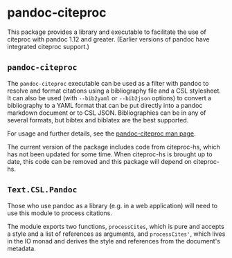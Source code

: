 pandoc-citeproc
===============

This package provides a library and executable to facilitate the use of
citeproc with pandoc 1.12 and greater.  (Earlier versions of pandoc have
integrated citeproc support.)

`pandoc-citeproc`
-----------------

The `pandoc-citeproc` executable can be used as a filter with pandoc to
resolve and format citations using a bibliography file and a CSL
stylesheet.  It can also be used (with `--bib2yaml` or `--bib2json`
options) to convert a bibliography to a YAML format that can be put
directly into a pandoc markdown document or to CSL JSON.  Bibliographies
can be in any of several formats, but bibtex and biblatex are the best
supported.

For usage and further details, see the [pandoc-citeproc man
page](https://github.com/jgm/pandoc-citeproc/blob/master/man/pandoc-citeproc.1.md).

The current version of the package includes code from citeproc-hs,
which has not been updated for some time.  When citeproc-hs is brought
up to date, this code can be removed and this package will depend
on citeproc-hs.

`Text.CSL.Pandoc`
-----------------

Those who use pandoc as a library (e.g. in a web application) will
need to use this module to process citations.

The module exports two functions, `processCites`, which is pure and
accepts a style and a list of references as arguments, and
`processCites'`, which lives in the IO monad and derives the style
and references from the document's metadata.

